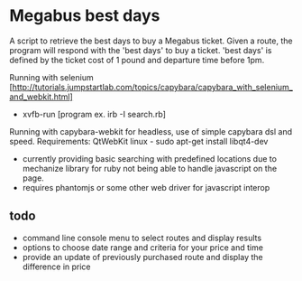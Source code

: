 
Megabus best days
=================

A script to retrieve the best days to buy a Megabus ticket.  Given a route,
the program will respond with the 'best days' to buy a ticket.  'best days' is
defined by the ticket cost of 1 pound and departure time before 1pm.

Running with selenium
[http://tutorials.jumpstartlab.com/topics/capybara/capybara_with_selenium_and_webkit.html]
* xvfb-run [program ex. irb -I search.rb]

Running with capybara-webkit
for headless, use of simple capybara dsl and speed.
Requirements:
QtWebKit
linux - sudo apt-get install libqt4-dev

* currently providing basic searching with predefined locations due to mechanize
  library
  for ruby not being able to handle javascript on the page.
* requires phantomjs or some other web driver for javascript interop

todo
----
* command line console menu to select routes and display results
* options to choose date range and criteria for your price and time
* provide an update of previously purchased route and display the difference in price
